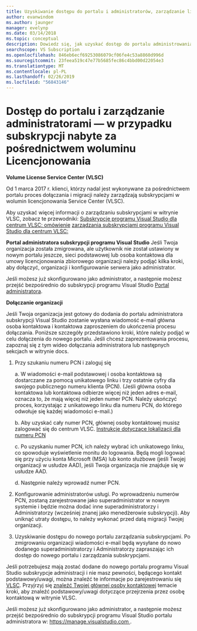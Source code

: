 ```yaml
---
title: Uzyskiwanie dostępu do portalu i administratorów, zarządzanie licencjonowania zbiorowego | Dokumentacja firmy Microsoft
author: evanwindom
ms.author: jaunger
manager: evelynp
ms.date: 03/14/2018
ms.topic: conceptual
description: Dowiedz się, jak uzyskać dostęp do portalu administrowania i zarządzania subskrypcjami nabyte za pośrednictwem woluminu Licencjonowania administratorów subskrypcji
searchscope: VS Subscription
ms.openlocfilehash: 846eb6ecf69253086079cf06fe4c53a8860d996d
ms.sourcegitcommit: 23feea519c47e77b5685fec86c4bbd00d22054e3
ms.translationtype: MT
ms.contentlocale: pl-PL
ms.lasthandoff: 02/26/2019
ms.locfileid: "56843146"
---
```

# <a name="accessing-the-portal-and-managing-administrators---for-subscriptions-acquired-through-volume-licensing-vl"></a>Dostęp do portalu i zarządzanie administratorami — w przypadku subskrypcji nabyte za pośrednictwem woluminu Licencjonowania

**Volume License Service Center (VLSC)**

Od 1 marca 2017 r. klienci, którzy nadal jest wykonywane za pośrednictwem portalu proces dołączania i migracji należy zarządzają subskrypcjami w wolumin licencjonowania Service Center (VLSC).

Aby uzyskać więcej informacji o zarządzaniu subskrypcjami w witrynie VLSC, zobacz te przewodniki: [Subskrypcje programu Visual Studio dla centrum VLSC: omówienie](https://visualstudio.microsoft.com/wp-content/uploads/2016/11/Understanding-Visual-Studio-Subscriptions-Administration-Guide-for-VLSC.pdf)
[zarządzania subskrypcjami programu Visual Studio dla centrum VLSC:](https://visualstudio.microsoft.com/wp-content/uploads/2016/11/Managing-Visual-Studio-Subscriptions-Administration-Guide-for-VLSC.pdf)

**Portal administratora subskrypcji programu Visual Studio** Jeśli Twoja organizacja została zmigrowana, ale użytkownik nie został ustawiony w nowym portalu jeszcze, sieci podstawowej lub osoba kontaktowa dla umowy licencjonowania zbiorowego organizacji należy podjąć kilka kroki, aby dołączyć, organizacji i konfigurowanie serwera jako administrator.

Jeśli możesz już skonfigurowano jako administrator, a następnie możesz przejść bezpośrednio do subskrypcji programu Visual Studio [Portal administratora](https://manage.visualstudio.com/).

**Dołączanie organizacji**

Jeśli Twoja organizacja jest gotowy do dodania do portalu administratora subskrypcji Visual Studio zostanie wysłana wiadomość e-mail główna osoba kontaktowa i kontaktowa zaproszeniem do ukończenia procesu dołączania. Poniższe szczegóły przedstawiono kroki, które należy podjąć w celu dołączenia do nowego portalu. Jeśli chcesz zaprezentowania procesu, zapoznaj się z tym wideo dołączania administratora lub następnych sekcjach w witrynie docs.

1.  Przy szukaniu numeru PCN i zaloguj się

     a. W wiadomości e-mail podstawowej i osoba kontaktowa są dostarczane za pomocą unikatowego linku i trzy ostatnie cyfry dla swojego publicznego numeru klienta (PCN).  (Jeśli główna osoba kontaktowa lub kontaktowa odbierze więcej niż jeden adres e-mail, oznacza to, że mają więcej niż jeden numer PCN. Należy ukończyć proces, korzystając z unikatowego linku dla numeru PCN, do którego odwołuje się każdej wiadomości e-mail.)

     b. Aby uzyskać cały numer PCN, głównej osoby kontaktowej musisz zalogować się do centrum VLSC. [Instrukcje dotyczące lokalizacji dla numeru PCN](find-pcn.md)

     c. Po uzyskaniu numer PCN, ich należy wybrać ich unikatowego linku, co spowoduje wyświetlenie monitu do logowania. Będą mogli logować się przy użyciu konta Microsoft (MSA) lub konto służbowe (jeśli Twojej organizacji w usłudze AAD), jeśli Twoja organizacja nie znajduje się w usłudze AAD.

     d. Następnie należy wprowadź numer PCN.

2.  Konfigurowanie administratorów usługi.  Po wprowadzeniu numerów PCN, zostaną zarejestrowane jako superadministrator w nowym systemie i będzie można dodać inne superadministratorzy i Administratorzy (wcześniej znanej jako menedżerowie subskrypcji). Aby uniknąć utraty dostępu, to należy wykonać przed datą migracji Twojej organizacji.

3.  Uzyskiwanie dostępu do nowego portalu zarządzania subskrypcjami. Po zmigrowaniu organizacji wiadomości e-mail będą wysyłane do nowo dodanego superadministratorzy i Administratorzy zapraszając ich dostęp do nowego portalu i zarządzania subskrypcjami.

Jeśli potrzebujesz mają zostać dodane do nowego portalu programu Visual Studio subskrypcje administracji i nie masz pewności, będącego kontakt podstawowy/uwagi, można znaleźć te informacje po zarejestrowaniu się [VLSC](https://www.microsoft.com/Licensing/servicecenter/default.aspx). Przyjrzyj się [znaleźć Twojej głównej osoby kontaktowej](find-primary-contact.md) temacie kroki, aby znaleźć podstawowy/uwagi dotyczące przejrzenia przez osobę kontaktową w witrynie VLSC.

Jeśli możesz już skonfigurowano jako administrator, a następnie możesz przejść bezpośrednio do subskrypcji programu Visual Studio portalu administratora w: [ https://manage.visualstudio.com ](https://manage.visualstudio.com).
